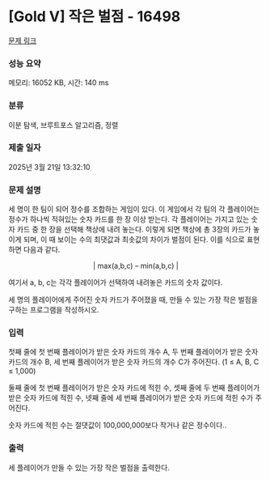 # [Gold V] 작은 벌점 - 16498 

[문제 링크](https://www.acmicpc.net/problem/16498) 

### 성능 요약

메모리: 16052 KB, 시간: 140 ms

### 분류

이분 탐색, 브루트포스 알고리즘, 정렬

### 제출 일자

2025년 3월 21일 13:32:10

### 문제 설명

<p>세 명이 한 팀이 되어 정수를 조합하는 게임이 있다. 이 게임에서 각 팀의 각 플레이어는 정수가 하나씩 적혀있는 숫자 카드를 한 장 이상 받는다. 각 플레이어는 가지고 있는 숫자 카드 중 한 장을 선택해 책상에 내려 놓는다. 이렇게 되면 책상에 총 3장의 카드가 놓이게 되며, 이 때 보이는 수의 최댓값과 최솟값의 차이가 벌점이 된다. 이를 식으로 표현하면 다음과 같다.</p>

<p style="text-align: center;">| max(a,b,c) – min(a,b,c) |</p>

<p>여기서 a, b, c는 각각 플레이어가 선택하여 내려놓은 카드의 숫자 값이다. </p>

<p>세 명의 플레이어에게 주어진 숫자 카드가 주어졌을 때, 만들 수 있는 가장 작은 벌점을 구하는 프로그램을 작성하시오.</p>

### 입력 

 <p>첫째 줄에 첫 번째 플레이어가 받은 숫자 카드의 개수 A, 두 번째 플레이어가 받은 숫자 카드의 개수 B, 세 번째 플레이어가 받은 숫자 카드의 개수 C가 주어진다. (1 ≤ A, B, C ≤ 1,000)</p>

<p>둘째 줄에 첫 번째 플레이어가 받은 숫자 카드에 적힌 수, 셋째 줄에 두 번째 플레이어가 받은 숫자 카드에 적힌 수, 넷째 줄에 세 번째 플레이어가 받은 숫자 카드에 적힌 수가 주어진다.</p>

<p>숫자 카드에 적힌 수는 절댓값이 100,000,000보다 작거나 같은 정수이다..</p>

### 출력 

 <p>세 플레이어가 만들 수 있는 가장 작은 벌점을 출력한다.</p>

